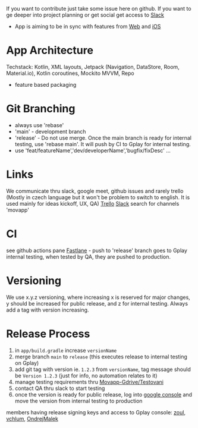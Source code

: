 If you want to contribute just take some issue here on github. If you want to ge deeper into project planning or get social get access to [Slack](https://cesko-digital.slack.com/archives/C036GLKL7ME)

- App is aiming to be in sync with features from [Web](https://github.com/cesko-digital/movapp) and [iOS](https://github.com/cesko-digital/movapp-apple)

# App Architecture
 Techstack: Kotlin, XML layouts, Jetpack (Navigation, DataStore, Room, Material.io), Kotlin coroutines, Mockito
 MVVM, Repo
- feature based packaging

# Git Branching
- always use 'rebase'
- 'main' - development branch
- 'release' - Do not use merge. Once the main branch is ready for internal testing, use 'rebase main'. It will push by CI to Gplay for internal testing.
- use 'feat/featureName','dev/developerName','bugfix/fixDesc' ...

# Links
We communicate thru slack, google meet, github issues and rarely trello (Mostly in czech language but it won't be problem to switch to english. It is used mainly for ideas kickoff, UX, QA)
[Trello](https://trello.com/b/XumGa4K8/movapp-backlog)
[Slack](https://cesko-digital.slack.com/archives/C036GLKL7ME) search for channels 'movapp'

# CI
see github actions pane
[Fastlane](https://fastlane.tools) - push to 'release' branch goes to Gplay internal testing, when tested by QA, they are pushed to production.

# Versioning
We use x.y.z versioning, where increasing x is reserved for major changes, y should be increased for public release, and z for internal testing. Always add a tag with version increasing.

# Release Process
1. in `app/build.gradle` increase `versionName`
2. merge branch `main` to `release` (this executes release to internal testing on Gplay)
3. add git tag with version ie. `1.2.3` from `versionName`, tag message should be `Version 1.2.3` (just for info, no automation relates to it)
4. manage testing requirements thru [Movapp-Gdrive/Testovani](https://drive.google.com/drive/folders/1hthF_hLV7QykVr4M2iNrZeaNjvkCF2Wf?usp=sharing)
5. contact QA thru slack to start testing
6. once the version is ready for public release, log into [google console](https://play.google.com/console) and move the version from internal testing to production

members having release signing keys and access to Gplay console: [zoul](https://github.com/zoul), [vchlum](https://github.com/vchlum), [OndrejMalek](https://github.com/OndrejMalek)